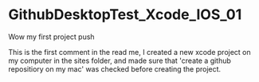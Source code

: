 # GithubDesktopTest_Xcode_IOS_01

Wow my first project push

This is the first comment in the read me, I created a new xcode project on my computer in the sites folder, and made sure 
that 'create a github repositiory on my mac' was checked before creating the project. 

